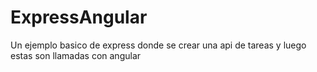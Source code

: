 # ExpressAngular
Un ejemplo basico de express donde se crear una api de tareas y luego estas son llamadas con angular


